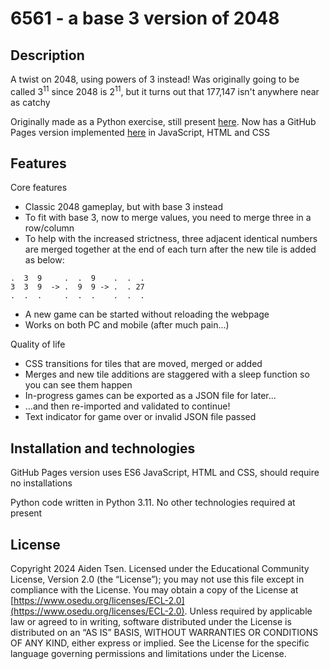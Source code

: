 # 6561 - a base 3 version of 2048

## Description
A twist on 2048, using powers of 3 instead! Was originally going to be called 3<sup>11</sup> since 2048 is 2<sup>11</sup>, but it turns out that 177,147 isn't anywhere near as catchy

Originally made as a Python exercise, still present [here](https://github.com/aidentsen/6561/blob/main/terminal_version.py). Now has a GitHub Pages version implemented [here](https://aidentsen.github.io/6561/) in JavaScript, HTML and CSS

## Features

Core features
- Classic 2048 gameplay, but with base 3 instead
- To fit with base 3, now to merge values, you need to merge three in a row/column
- To help with the increased strictness, three adjacent identical numbers are merged together at the end of each turn after the new tile is added as below:
```
.  3  9     .  .  9    .  .  .
3  3  9  -> .  9  9 -> .  . 27
.  .  .     .  .  .    .  .  .
```
- A new game can be started without reloading the webpage
- Works on both PC and mobile (after much pain...)

Quality of life
- CSS transitions for tiles that are moved, merged or added
- Merges and new tile additions are staggered with a sleep function so you can see them happen
- In-progress games can be exported as a JSON file for later...
- ...and then re-imported and validated to continue!
- Text indicator for game over or invalid JSON file passed

## Installation and technologies
GitHub Pages version uses ES6 JavaScript, HTML and CSS, should require no installations

Python code written in Python 3.11. No other technologies required at present

## License
Copyright 2024 Aiden Tsen. Licensed under the Educational Community License, Version 2.0 (the “License”); you may not use this file except in compliance with the License. You may obtain a copy of the License at [https://www.osedu.org/licenses/ECL-2.0](https://www.osedu.org/licenses/ECL-2.0). Unless required by applicable law or agreed to in writing, software distributed under the License is distributed on an “AS IS” BASIS, WITHOUT WARRANTIES OR CONDITIONS OF ANY KIND, either express or implied. See the License for the specific language governing permissions and limitations under the License.
